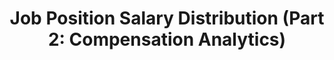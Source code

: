 ---
title: "Job Position Salary Distribution (Part 2: Compensation Analytics)"

categories:
  - Economic stats 
tags:
  - Distribution

---